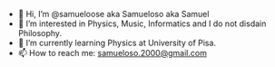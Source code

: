 - 👋 Hi, I’m @samueloose aka Samueloso aka Samuel
- 👀 I’m interested in Physics, Music, Informatics and I do not disdain Philosophy. 
- 🌱 I’m currently learning Physics at University of Pisa.
- 📫 How to reach me: samueloso.2000@gmail.com

<!---
samueloose/samueloose is a ✨ special ✨ repository because its `README.md` (this file) appears on your GitHub profile.
You can click the Preview link to take a look at your changes.
--->
